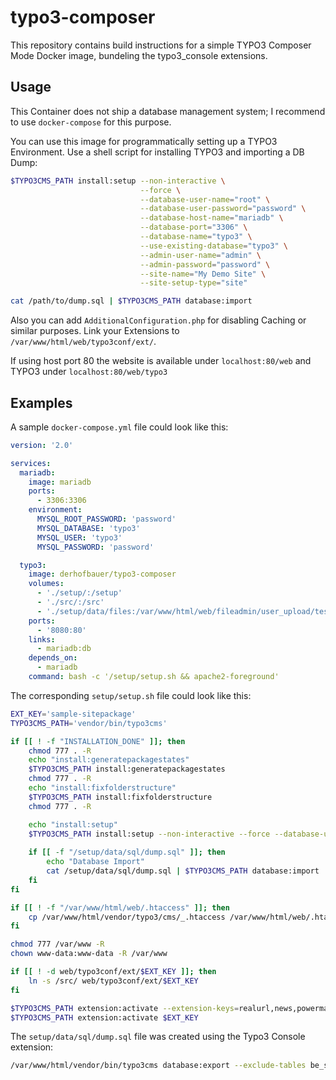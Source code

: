 # typo3-composer

This repository contains build instructions for a simple TYPO3 Composer Mode Docker image, bundeling the typo3_console extensions.

## Usage

This Container does not ship a database management system; I recommend to use `docker-compose` for this purpose.

You can use this image for programmatically setting up a TYPO3 Environment. Use a shell script for installing TYPO3 and importing a DB Dump:

```bash
$TYPO3CMS_PATH install:setup --non-interactive \
                             --force \
                             --database-user-name="root" \
                             --database-user-password="password" \
                             --database-host-name="mariadb" \
                             --database-port="3306" \
                             --database-name="typo3" \
                             --use-existing-database="typo3" \
                             --admin-user-name="admin" \
                             --admin-password="password" \
                             --site-name="My Demo Site" \
                             --site-setup-type="site"

cat /path/to/dump.sql | $TYPO3CMS_PATH database:import
```

Also you can add `AdditionalConfiguration.php` for disabling Caching or similar purposes. Link your Extensions to `/var/www/html/web/typo3conf/ext/`.

If using host port 80 the website is available under `localhost:80/web` and TYPO3 under `localhost:80/web/typo3`

## Examples

A sample `docker-compose.yml` file could look like this:

```yml
version: '2.0'

services:
  mariadb:
    image: mariadb
    ports:
      - 3306:3306
    environment:
      MYSQL_ROOT_PASSWORD: 'password'
      MYSQL_DATABASE: 'typo3'
      MYSQL_USER: 'typo3'
      MYSQL_PASSWORD: 'password'

  typo3:
    image: derhofbauer/typo3-composer
    volumes:
      - './setup/:/setup'
      - './src/:/src'
      - './setup/data/files:/var/www/html/web/fileadmin/user_upload/testdata'
    ports:
      - '8080:80'
    links:
      - mariadb:db
    depends_on:
      - mariadb
    command: bash -c '/setup/setup.sh && apache2-foreground'
```

The corresponding `setup/setup.sh` file could look like this:

```bash
EXT_KEY='sample-sitepackage'
TYPO3CMS_PATH='vendor/bin/typo3cms'

if [[ ! -f "INSTALLATION_DONE" ]]; then
	chmod 777 . -R
	echo "install:generatepackagestates"
	$TYPO3CMS_PATH install:generatepackagestates
	chmod 777 . -R
	echo "install:fixfolderstructure"
	$TYPO3CMS_PATH install:fixfolderstructure
	chmod 777 . -R

	echo "install:setup"
	$TYPO3CMS_PATH install:setup --non-interactive --force --database-user-name="root" --database-user-password="password" --database-host-name="mariadb" --database-port="3306" --database-name="typo3" --use-existing-database="typo3" --admin-user-name="admin" --admin-password="password" --site-name="Sample Sitepackage" --site-setup-type="site"
	
	if [[ -f "/setup/data/sql/dump.sql" ]]; then
		echo "Database Import"
		cat /setup/data/sql/dump.sql | $TYPO3CMS_PATH database:import
	fi
fi

if [[ ! -f "/var/www/html/web/.htaccess" ]]; then
	cp /var/www/html/vendor/typo3/cms/_.htaccess /var/www/html/web/.htaccess
fi

chmod 777 /var/www -R
chown www-data:www-data -R /var/www

if [[ ! -d web/typo3conf/ext/$EXT_KEY ]]; then
	ln -s /src/ web/typo3conf/ext/$EXT_KEY
fi

$TYPO3CMS_PATH extension:activate --extension-keys=realurl,news,powermail,gridelements,scheduler
$TYPO3CMS_PATH extension:activate $EXT_KEY
```

The `setup/data/sql/dump.sql` file was created using the Typo3 Console extension:

```bash
/var/www/html/vendor/bin/typo3cms database:export --exclude-tables be_sessions,fe_sessions,sys_log > /setup/data/sql/dump.sql
```